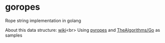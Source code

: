 # goropes
Rope string implementation in golang<br>

About this data structure: [wiki](https://en.wikipedia.org/wiki/Rope_(data_structure))<br>
Using [pyropes](https://pypi.org/project/pyropes/) and [TheAlgorithms/Go](https://github.com/TheAlgorithms/Go/tree/d05e0135ac4a778d262d312103b7449d9121b027/structure/binarysearchtree) as samples
